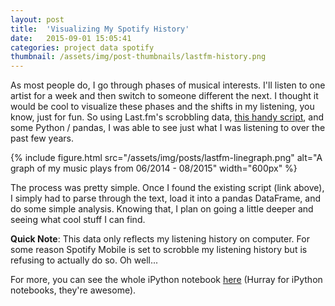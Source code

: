 ```yaml
---
layout: post
title:  'Visualizing My Spotify History'
date:   2015-09-01 15:05:41
categories: project data spotify
thumbnail: /assets/img/post-thumbnails/lastfm-history.png
---
```


As most people do, I go through phases of musical interests. I'll listen to one artist for a week and then switch to someone different the next. I thought it would be cool to visualize these phases and the shifts in my listening, you know, just for fun. So using Last.fm's scrobbling data, [this handy script](https://gist.github.com/bitmorse/5201491), and some Python / pandas, I was able to see just what I was listening to over the past few years.

{% include figure.html src="/assets/img/posts/lastfm-linegraph.png" alt="A graph of my music plays from 06/2014 - 08/2015" width="600px" %}

The process was pretty simple. Once I found the existing script (link above), I simply had to parse through the text, load it into a pandas DataFrame, and do some simple analysis. Knowing that, I plan on going a little deeper and seeing what cool stuff I can find.

**Quick Note**: This data only reflects my listening history on computer. For some reason Spotify Mobile is set to scrobble my listening history but is refusing to actually do so. Oh well...

For more, you can see the whole iPython notebook [here](/notebooks/lastfm-scrobble.html) (Hurray for iPython notebooks, they're awesome).

